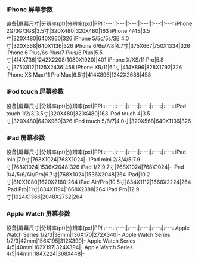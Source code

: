 ### iPhone 屏幕参数

设备|屏幕尺寸|分辨率(pt)|分辨率(px)|PPI
:---:|:---:|:---:|:---:|:---:|:---:
iPhone 2G/3G/3GS|3.5寸|320X480|320X480|163
iPhone 4/4S|3.5寸|320X480|640X960|326
iPhone 5/5c/5s/SE|4.0寸|320X568|640X1136|326
iPhone 6/6s/7/8|4.7寸|375X667|750X1334|326
iPhone 6 Plus/6s Plus/7 Plus/8 Plus|5.5寸|414X736|1242X2208(1080X1920)|401
iPhone X/XS/11 Pro|5.8寸|375X812|1125X2436|458
iPhone XR/11|6.1寸|414X896|828X1792|326
iPhone XS Max/11 Pro Max|6.5寸|414X896|1242X2688|458

### iPod touch 屏幕参数

设备|屏幕尺寸|分辨率(pt)|分辨率(px)|PPI
:---:|:---:|:---:|:---:|:---:|:---:
iPod touch 1/2/3|3.5寸|320X480|320X480|163
iPod touch 4|3.5寸|320X480|640X960|326
iPod touch 5/6/7|4.0寸|320X568|640X1136|326

### iPad 屏幕参数

设备|屏幕尺寸|分辨率(pt)|分辨率(px)|PPI
:---:|:---:|:---:|:---:|:---:|:---:
iPad mini|7.9寸|768X1024|768X1024|-
iPad mini 2/3/4/5|7.9寸|768X1024|1536X2048|326
iPad 1/2|9.7寸|768X1024|768X1024|-
iPad 3/4/5/6/Air/Pro|9.7寸|768X1024|1536X2048|264
iPad|10.2寸|810X1080|1620X2160|264
iPad Air/Pro|10.5寸|834X1112|1668X2224|264
iPad Pro|11寸|834X1194|1668X2388|264
iPad Pro|12.9寸|1024X1366|2048X2732|264


### Apple Watch 屏幕参数

设备|屏幕尺寸|分辨率(pt)|分辨率(px)|PPI
:---:|:---:|:---:|:---:|:---:|:---:
Apple Watch Series 1/2/3|38mm|136X170|272X340|-
Apple Watch Series 1/2/3|42mm|156X195|312X390|-
Apple Watch Series 4/5|40mm|162X197|324X394|-
Apple Watch Series 4/5|44mm|184X224|368X448|-
